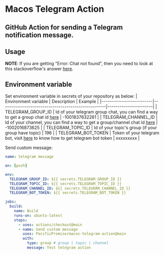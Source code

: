# Macos Telegram Action

## GitHub Action for sending a Telegram notification message.

## Usage

**NOTE**: If you are getting "Error: Chat not found", then you need to look at this stackoverflow's answer [here](https://stackoverflow.com/a/41291666).

## Environment variable

Set environment variable in secrets of your repository as below:
| Environment variable | Description | Example |
|--------------------------|-----------------------------------------------------|-----------------------|
| TELEGRAM_GROUP_ID | Id of your telegram group chat, you can find a way to get a group chat id [here](https://stackoverflow.com/questions/32423837/telegram-bot-how-to-get-a-group-chat-id) | -1001837632261 |
| TELEGRAM_CHANNEL_ID | Id of your channel, you can find a way to get a group/channel chat id [here](https://stackoverflow.com/questions/32423837/telegram-bot-how-to-get-a-group-chat-id) | -1002016873625 |
| TELEGRAM_TOPIC_ID | Id of your topic's group (if your group have topic) | 196 |
| TELEGRAM_BOT_TOKEN | Token of your telegram bot, visit [here](https://www.siteguarding.com/en/how-to-get-telegram-bot-api-token) to know how to get telegram bot token | xxxxxxxxx |

Send custom message:

```yml
name: telegram message

on: [push]

env:
  TELEGRAM_GROUP_ID: ${{ secrets.TELEGRAM_GROUP_ID }}
  TELEGRAM_TOPIC_ID: ${{ secrets.TELEGRAM_TOPIC_ID }}
  TELEGRAM_CHANNEL_ID: ${{ secrets.TELEGRAM_CHANNEL_ID }}
  TELEGRAM_BOT_TOKEN: ${{ secrets.TELEGRAM_BOT_TOKEN }}

jobs:
  build:
    name: Build
    runs-on: ubuntu-latest
    steps:
      - uses: actions/checkout@main
      - name: Send custom message
        uses: PacificPromise/macos-telegram-action@main
        with:
          type: group # group | topic | channel
          message: Test telegram action
```
